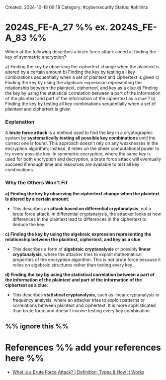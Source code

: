 Created: 2024-10-18 09:18
Category: #cybersecurity 
Status: #philnits



# 2024S_FE-A_27 %% ex. 2024S_FE-A_83 %%

Which of the following describes a brute force attack aimed at finding the key of symmetric encryption?

a) Finding the key by observing the ciphertext change when the plaintext is altered by a certain amount 
b) Finding the key by testing all key combinations sequentially when a set of plaintext and ciphertext is given
c) Finding the key by using the algebraic expression representing the relationship between the plaintext, ciphertext, and key as a clue 
d) Finding the key by using the statistical correlation between a part of the information of the plaintext and part of the information of the ciphertext as a clue
? 
b) Finding the key by testing all key combinations sequentially when a set of plaintext and ciphertext is given
### Explanation

A **brute force attack** is a method used to find the key in a cryptographic system by **systematically testing all possible key combinations** until the correct one is found. This approach doesn’t rely on any weaknesses in the encryption algorithm; instead, it relies on the sheer computational power to try every possible key. In symmetric encryption, where the same key is used for both encryption and decryption, a brute force attack will eventually succeed if enough time and resources are available to test all key combinations.

### Why the Others Won't Fit

**a) Finding the key by observing the ciphertext change when the plaintext is altered by a certain amount**:

- This describes an **attack based on differential cryptanalysis**, not a brute force attack. In differential cryptanalysis, the attacker looks at how differences in the plaintext lead to differences in the ciphertext to deduce the key.

**c) Finding the key by using the algebraic expression representing the relationship between the plaintext, ciphertext, and key as a clue**:

- This describes a form of **algebraic cryptanalysis** or possibly **linear cryptanalysis**, where the attacker tries to exploit mathematical properties of the encryption algorithm. This is not brute force because it relies on algebraic structures rather than testing every key.

**d) Finding the key by using the statistical correlation between a part of the information of the plaintext and part of the information of the ciphertext as a clue**:

- This describes **statistical cryptanalysis**, such as linear cryptanalysis or frequency analysis, where an attacker tries to exploit patterns or correlations between plaintext and ciphertext. It is more sophisticated than brute force and doesn't involve testing every key combination.




%% ignore this %%
---









# References %% add your references here %%
- [What is a Brute Force Attack? | Definition, Types & How It Works](https://www.fortinet.com/resources/cyberglossary/brute-force-attack)